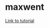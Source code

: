 # maxwent

[Link to tutorial](https://colab.research.google.com/drive/1OQYnzCn9CHKXX-qafB1ImQHSCuCD8Ru0?usp=sharing)
